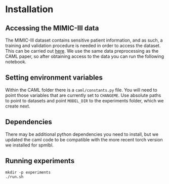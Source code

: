 # Installation

## Accessing the MIMIC-III data
The MIMIC-III dataset contains sensitive patient information, and as such, a training and validation procedure is needed in order to access the dataset. This can be carried out [here](https://mimic.mit.edu/docs/gettingstarted/).
We use the same data preprocessing as the CAML paper, so after obtaining access to the data you can run the following notebook.

## Setting environment variables
Within the CAML folder there is a `caml/constants.py` file.
You will need to point those variables that are currently set to `CHANGEME`.
Use absolute paths to point to datasets and point `MODEL_DIR` to the experiments folder, which we create next.

## Dependencies

There may be additional python dependencies you need to install, but we updated the caml code to be compatible with the more recent torch version we installed for spmlbl.

## Running experiments
```
mkdir -p experiments
./run.sh
```
